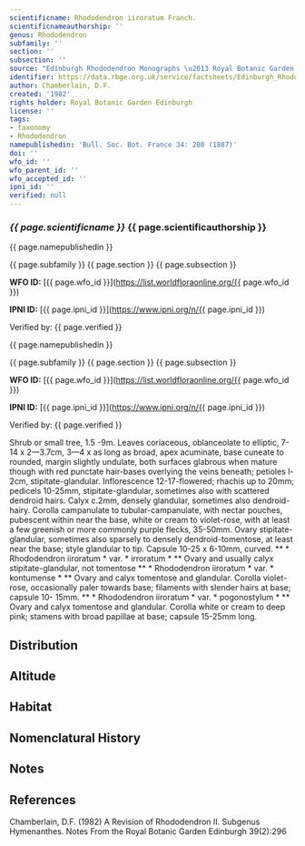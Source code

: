 ```yaml
---
scientificname: Rhododendron iiroratum Franch.
scientificnameauthorship: ''
genus: Rhododendron
subfamily: ''
section: ''
subsection: ''
source: "Edinburgh Rhododendron Monographs \u2013 Royal Botanic Garden Edinburgh"
identifier: https://data.rbge.org.uk/service/factsheets/Edinburgh_Rhododendron_Monographs.xhtml
author: Chamberlain, D.F.
created: '1982'
rights holder: Royal Botanic Garden Edinburgh
license: ''
tags:
- taxonomy
- Rhododendron
namepublishedin: 'Bull. Soc. Bot. France 34: 280 (1887)'
doi: ''
wfo_id: ''
wfo_parent_id: ''
wfo_accepted_id: ''
ipni_id: ''
verified: null
---
```

### _{{ page.scientificname }}_ {{ page.scientificauthorship }}
 {{ page.namepublishedin }}

{{ page.subfamily }} {{ page.section }} {{ page.subsection }}

**WFO ID:** [{{ page.wfo_id }}](https://list.worldfloraonline.org/{{ page.wfo_id }})

**IPNI ID:** [{{ page.ipni_id }}](https://www.ipni.org/n/{{ page.ipni_id }})

Verified by: {{ page.verified }}

 {{ page.namepublishedin }}

{{ page.subfamily }} {{ page.section }} {{ page.subsection }}

**WFO ID:** [{{ page.wfo_id }}](https://list.worldfloraonline.org/{{ page.wfo_id }})

**IPNI ID:** [{{ page.ipni_id }}](https://www.ipni.org/n/{{ page.ipni_id }})

Verified by: {{ page.verified }}



Shrub or small tree, 1.5 -9m. Leaves coriaceous, oblanceolate to elliptic, 7-14 x 2—3.7cm, 3—4 x as long as broad, apex acuminate, base cuneate to rounded, margin slightly undulate, both surfaces glabrous when mature though with red punctate hair-bases overlying the veins beneath; petioles l-2cm, stipitate-glandular. Inflorescence 12-17-flowered; rhachis up to 20mm; pedicels 10-25mm, stipitate-glandular, sometimes also with scattered dendroid hairs. Calyx c.2mm, densely glandular, sometimes also dendroid-hairy. Corolla campanulate to tubular-campanulate, with nectar pouches, pubescent within near the base, white or cream to violet-rose, with at least a few greenish or more commonly purple flecks, 35-50mm. Ovary stipitate-glandular, sometimes also sparsely to densely dendroid-tomentose, at least near the base; style glandular to tip. Capsule 10-25 x 6-10mm, curved. ** * Rhododendron iiroratum * var. * irroratum * ** Ovary and usually calyx stipitate-glandular, not tomentose ** * Rhododendron iiroratum * var. * kontumense * ** Ovary and calyx tomentose and glandular. Corolla violet-rose, occasionally paler towards base; filaments with slender hairs at base; capsule 10- 15mm. ** * Rhododendron iiroratum * var. * pogonostylum * ** Ovary and calyx tomentose and glandular. Corolla white or cream to deep pink; stamens with broad papillae at base; capsule 15-25mm long.

## Distribution


## Altitude


## Habitat


## Nomenclatural History

                       
## Notes


## References

Chamberlain, D.F. (1982) A Revision of Rhododendron II. Subgenus Hymenanthes. Notes From the Royal Botanic Garden Edinburgh 39(2):296

